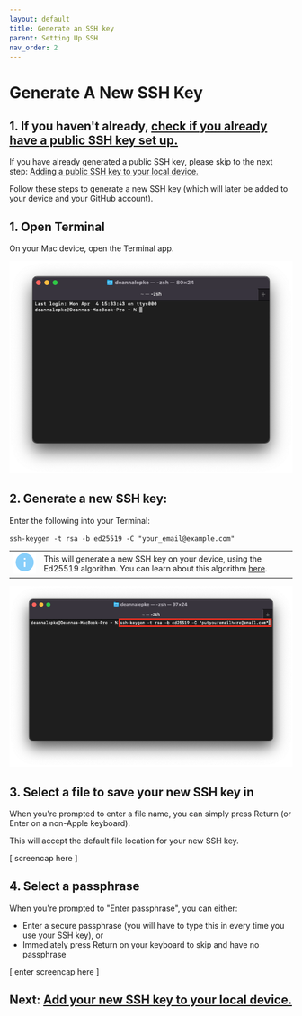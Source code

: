 ```yaml
---
layout: default
title: Generate an SSH key
parent: Setting Up SSH
nav_order: 2
---
```


# Generate A New SSH Key

## 1. If you haven't already, [check if you already have a public SSH key set up.](https://dlepke.github.io/Deanna-Wilson-Ray/docs/settingUpSSH/checkforSSH/)

If you have already generated a public SSH key, please skip to the next step: [Adding a public SSH key to your local device.](https://dlepke.github.io/Deanna-Wilson-Ray/docs/settingUpSSH/addnewSSH/)

Follow these steps to generate a new SSH key (which will later be added to your device and your GitHub account).

## 1. Open Terminal  
On your Mac device, open the Terminal app.

![](../../assets/images/Terminal-start.png)

## 2. Generate a new SSH key:  

Enter the following into your Terminal:

`ssh-keygen -t rsa -b ed25519 -C "your_email@example.com"`  

|  |  |  
|-------|------|
| ![](../../assets/images/info.png) | This will generate a new SSH key on your device, using the Ed25519 algorithm. You can learn about this algorithm [here](https://en.wikipedia.org/wiki/EdDSA#Ed25519). |  

![](../../assets/images/Terminal-generate-key.png)

## 3. Select a file to save your new SSH key in

When you're prompted to enter a file name, you can simply press Return (or Enter on a non-Apple keyboard).  

This will accept the default file location for your new SSH key.

[ screencap here ]

## 4. Select a passphrase

When you're prompted to "Enter passphrase", you can either:  

* Enter a secure passphrase (you will have to type this in every time you use your SSH key), or  
* Immediately press Return on your keyboard to skip and have no passphrase

[ enter screencap here ]

## Next: [Add your new SSH key to your local device.](https://dlepke.github.io/Deanna-Wilson-Ray/docs/settingUpSSH/addnewSSH/)


